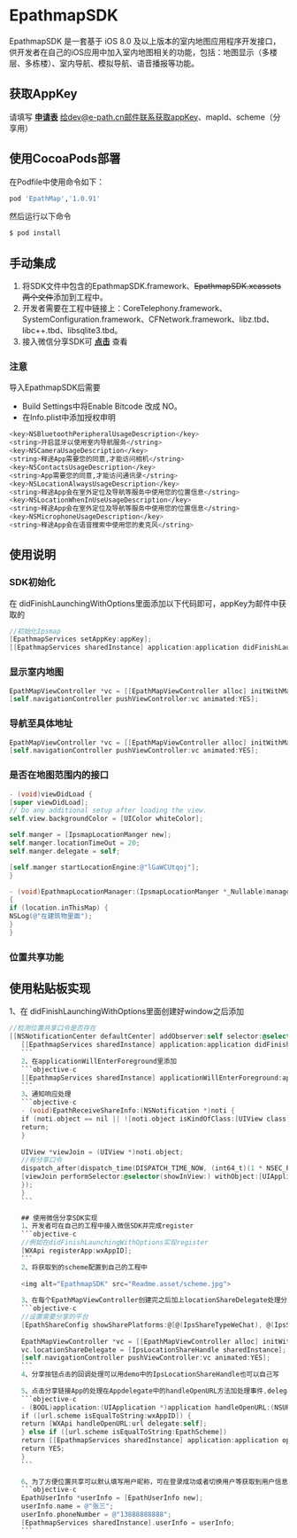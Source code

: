 # EpathmapSDK
EpathmapSDK 是一套基于 iOS 8.0 及以上版本的室内地图应用程序开发接口，供开发者在自己的iOS应用中加入室内地图相关的功能，包括：地图显示（多楼层、多栋楼）、室内导航、模拟导航、语音播报等功能。

## 获取AppKey
请填写
**[申请表](https://github.com/epath/EpathmapSDK-iOS/blob/master/Readme.asset/释途客户应用申请表.xlsx)** 
给dev@e-path.cn邮件联系获取appKey、mapId、scheme（分享用）

## 使用CocoaPods部署
在Podfile中使用命令如下：
```bash
pod 'EpathMap','1.0.91'
```
然后运行以下命令

```bash
$ pod install
```

## 手动集成
1. 将SDK文件中包含的EpathmapSDK.framework、~~EpathmapSDK.xcassets两个文件~~添加到工程中。
2. 开发者需要在工程中链接上：CoreTelephony.framework、SystemConfiguration.framework、CFNetwork.framework、libz.tbd、libc++.tbd、libsqlite3.tbd。
3. 接入微信分享SDK可
**[点击](https://open.weixin.qq.com/cgi-bin/showdocument?action=dir_list&t=resource/res_list&verify=1&id=1417694084&token=&lang=zh_CN)** 
查看

### 注意
导入EpathmapSDK后需要
- Build Settings中将Enable Bitcode 改成 NO。
- 在Info.plist中添加授权申明
```bash
<key>NSBluetoothPeripheralUsageDescription</key>
<string>开启蓝牙以使用室内导航服务</string>
<key>NSCameraUsageDescription</key>
<string>释途App需要您的同意,才能访问相机</string>
<key>NSContactsUsageDescription</key>
<string>App需要您的同意,才能访问通讯录</string>
<key>NSLocationAlwaysUsageDescription</key>
<string>释途App会在室外定位及导航等服务中使用您的位置信息</string>
<key>NSLocationWhenInUseUsageDescription</key>
<string>释途App会在室外定位及导航等服务中使用您的位置信息</string>
<key>NSMicrophoneUsageDescription</key>
<string>释途App会在语音搜索中使用您的麦克风</string>
```
## 使用说明  

### SDK初始化
在 didFinishLaunchingWithOptions里面添加以下代码即可，appKey为邮件中获取的
```objective-c
//初始化Ipsmap
[EpathmapServices setAppKey:appKey];
[[EpathmapServices sharedInstance] application:application didFinishLaunchingWithOptions:launchOptions];
```


### 显示室内地图
```objective-c
EpathMapViewController *vc = [[EpathMapViewController alloc] initWithMapId:@"lGaWCUtqoj"];
[self.navigationController pushViewController:vc animated:YES];
```
### 导航至具体地址
```objective-c
EpathMapViewController *vc = [[EpathMapViewController alloc] initWithMapId:@"lGaWCUtqoj" targetName:@"高交会" targetId:@"200191"];
[self.navigationController pushViewController:vc animated:YES];
```
### 是否在地图范围内的接口
```objective-c
- (void)viewDidLoad {
[super viewDidLoad];
// Do any additional setup after loading the view.
self.view.backgroundColor = [UIColor whiteColor];

self.manger = [IpsmapLocationManger new];
self.manger.locationTimeOut = 20;
self.manger.delegate = self;

[self.manger startLocationEngine:@"lGaWCUtqoj"];
}

- (void)EpathmapLocationManager:(IpsmapLocationManger *_Nullable)manager didUpdateLocation:(IpsLocation *_Nullable)location 
{
if (location.inThisMap) {
NSLog(@"在建筑物里面");
}
}
```

### 位置共享功能

## 使用粘贴板实现

1、在 didFinishLaunchingWithOptions里面创建好window之后添加
```objective-c
//检测位置共享口令是否存在
[[NSNotificationCenter defaultCenter] addObserver:self selector:@selector(EpathReceiveShareInfo:) name:EpathReceiveShareInfoNotification object:nil];
   [[EpathmapServices sharedInstance] application:application didFinishLaunchingWithOptions:launchOptions];
   ```
   2、在applicationWillEnterForeground里添加
   ```objective-c
   [[EpathmapServices sharedInstance] applicationWillEnterForeground:application];
   ```
   3、通知响应处理
   ```objective-c
   - (void)EpathReceiveShareInfo:(NSNotification *)noti {
   if (noti.object == nil || ![noti.object isKindOfClass:[UIView class]]) {
   return;
   }
   
   UIView *viewJoin = (UIView *)noti.object;
   //有分享口令
   dispatch_after(dispatch_time(DISPATCH_TIME_NOW, (int64_t)(1 * NSEC_PER_SEC)), dispatch_get_main_queue(), ^{
   [viewJoin performSelector:@selector(showInView:) withObject:[UIApplication sharedApplication].keyWindow];
   });
   }
   ```
   
   ## 使用微信分享SDK实现
   1、开发者可在自己的工程中接入微信SDK并完成register
   ```objective-c
   //例如在didFinishLaunchingWithOptions实现register
   [WXApi registerApp:wxAppID];
   ```
   2、将获取到的scheme配置到自己的工程中
   
   <img alt="EpathmapSDK" src="Readme.asset/scheme.jpg">
   
   3、在每个EpathMapViewController创建完之后加上locationShareDelegate处理分享按钮点击的回调
   ```objective-c
   //设置需要分享的平台
   [EpathShareConfig showSharePlatforms:@[@(IpsShareTypeWeChat), @(IpsShareTypeQQ), @(IpsShareTypeSMS)]];
   
   EpathMapViewController *vc = [[EpathMapViewController alloc] initWithMapId:@"lGaWCUtqoj"];
   vc.locationShareDelegate = [IpsLocationShareHandle sharedInstance];
   [self.navigationController pushViewController:vc animated:YES];
   ```
   4、分享按钮点击的回调处理可以用demo中的IpsLocationShareHandle也可以自己写
   
   5、点击分享链接App的处理在Appdelegate中的handleOpenURL方法加处理事件,delegate 需要支持IpsLocationShareProtocol协议
   ```objective-c
   - (BOOL)application:(UIApplication *)application handleOpenURL:(NSURL *)url {
   if ([url.scheme isEqualToString:wxAppID]) {
   return [WXApi handleOpenURL:url delegate:self];
   } else if ([url.scheme isEqualToString:EpathScheme])
   return [[EpathmapServices sharedInstance] application:application openURL:url delegate:[EpathLocationShareHandle sharedInstance]];
   return YES;
   }
   ```
   
   6、为了方便位置共享可以默认填写用户昵称，可在登录成功或者切换用户等获取到用户信息后传递用户信息
   ```objective-c
   EpathUserInfo *userInfo = [EpathUserInfo new];
   userInfo.name = @"张三";
   userInfo.phoneNumber = @"13888888888";
   [EpathmapServices sharedInstance].userInfo = userInfo;
   ```
   
